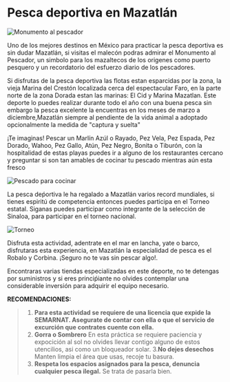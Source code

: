 # Pesca deportiva en Mazatlán #

![Monumento al pescador](https://encrypted-tbn0.gstatic.com/images?q=tbn:ANd9GcS7-8EvHmFjN-i9_hDs05812aJkErngt-bLuH8WNXG2XJlPy2TxJw)


Uno de los mejores destinos en México para practicar la pesca deportiva es sin dudar Mazatlán, si visitas el malecón podras 
admirar el Monumento al Pescador, un simbolo para los mazaltecos de los origenes como puerto pesquero y un recordatorio del
esfuerzo diario de los pescadores.

Si disfrutas de la pesca deportiva las flotas estan esparcidas por la zona, la vieja Marina del Crestón localizada cerca 
del espectacular Faro, en la parte norte de la zona Dorada estan las marinas: El Cid y Marina Mazatlan.
Este deporte lo puedes realizar durante todo el año con una buena pesca sin embargo la pesca excelente la encuentras en los 
meses de marzo a diciembre,Mazatlán siempre al pendiente de la vida animal a adoptado opcionalmente la medida de "captura y suelta"

¡Te imaginas! Pescar un Marlín Azúl o Rayado, Pez Vela, Pez Espada, Pez Dorado, Wahoo, Pez Gallo, Atún, Pez Negro, Bonita 
o Tiburón, con la hospitalidad de estas playas puedes ir a alguno de los restaurantes cercano y preguntar si son tan amables
de cocinar tu pescado mientras aún esta fresco

![Pescado para cocinar](http://www.playasmexico.com.mx/IMG/jpg_sirfish.jpg)


La pesca deṕortiva le ha regalado a Mazatlán varios record mundiales, si tienes espiritú de competencia entonces puedes participa
en el Torneo estatal. Siganas puedes participar como integrante de la selección de Sinaloa, para participar en el torneo nacional.


![Torneo](https://mazatlaninteractivo.com.mx/wp-content/uploads/2019/02/IMG_1383-e1549478783286.jpg)


Disfruta esta actividad, adentrate en el mar en lancha, yate o barco, disfrutaras esta experiencia, en Mazatlán la especialidad 
de pesca es el Robalo y Corbina. ¡Seguro no te vas sin pescar algo!.

Encontraras varias tiendas especializadas en este deporte, no te detengas por suministros y si eres princiṕiante no olvides 
contemplar una considerable inversión para adquirir el equipo necesario.

**RECOMENDACIONES:**
>1. **Para esta actividad se requiere de una licencia que expide la SEMARNAT. Asegurate de contar con ella o que el servicio de excurción que contrates cuente con ella.**
>2. **Gorra o Sombrero** En esta práctica se requiere paciencia y expocición al sol no olvides llevar contigo alguno de estos utencilios, asi como un bloqueador solar.
>3.**No dejes desechos** Manten limpia el área que usas, recoje tu basura.
>4. **Respeta los espacios asignados para la pesca, denuncia cualquier pesca ilegal.** Se trata de pasarla bien.

